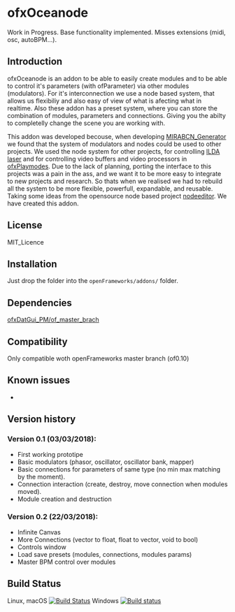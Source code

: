 ofxOceanode
=====================================

Work in Progress. Base functionality implemented. Misses extensions (midi, osc, autoBPM...).

Introduction
------------
ofxOceanode is an addon to be able to easily create modules and to be able to control it's parameters (with ofParameter) via other modules (modulators). For it's interconnection we use a node based system, that allows us flexibiliy and also easy of view of what is afecting what in realtime.
Also these addon has a preset system, where you can store the combination of modules, parameters and connections. Giving you the abilty to completelly change the scene you are working with.

This addon was developed becouse, when developing [MIRABCN_Generator](https://github.com/PlaymodesStudio/MIRABCN_Generator) we found that the system of modulators and nodes could be used to other projects. We used the node system for other projects, for controlling [ILDA laser](http://www.playmodes.com/home/espills/) and for controlling video buffers and video processors in [ofxPlaymodes](https://github.com/PlaymodesStudio/ofxPlaymodes2017).
Due to the lack of planning, porting the interface to this projects was a pain in the ass, and we want it to be more easy to integrate to new projects and research.
So thats when we realised we had to rebuild all the system to be more flexible, powerfull, expandable, and reusable. Taking some ideas from the opensource node based project [nodeeditor](https://github.com/paceholder/nodeeditor). We have created this addon.

License
-------
MIT_Licence

Installation
------------
Just drop the folder into the `openFrameworks/addons/` folder.

Dependencies
------------
[ofxDatGui_PM/of_master_brach](https://github.com/PlaymodesStudio/ofxDatGui_PM/tree/of_master_branch)

Compatibility
------------
Only compatible woth openFrameworks master branch (of0.10)

Known issues
------------
-

Version history
------------
### Version 0.1 (03/03/2018):
* First working prototipe
* Basic modulators (phasor, oscillator, oscillator bank, mapper)
* Basic connections for parameters of same type (no min max matching by the moment).
* Connection interaction (create, destroy, move connection when modules moved).
* Module creation and destruction

### Version 0.2 (22/03/2018):
* Infinite Canvas
* More Connections (vector to float, float to vector, void to bool)
* Controls window
* Load save presets (modules, connections, modules params)
* Master BPM control over modules

Build Status
------------
Linux, macOS [![Build Status](https://travis-ci.org/PlaymodesStudio/ofxOceanode.svg?branch=master)](https://travis-ci.org/PlaymodesStudio/ofxOceanode)
Windows [![Build status](https://ci.appveyor.com/api/projects/status/wwcmfntgs1l5858c/branch/master?svg=true)](https://ci.appveyor.com/project/eduardfrigola/ofxoceanode/branch/master)

